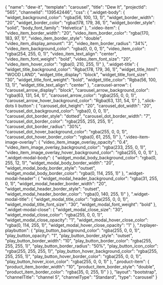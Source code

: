 {
    "name": "dew-it",
    "template": "carousel",
    "title": "Dew It",
    "projectId": "565",
    "channelId": "139542446",
    "css": {
        ".widget-body": {
            "widget_background_color": "rgba(56, 100, 13, 1)",
            "widget_border_width": "20",
            "widget_border_color": "rgba(178, 179, 36, 1)",
            "widget_border_style": "solid",
            "body_font_family": "Helvetica"
        },
        ".video-item": {
            "video_item_border_width": "20",
            "video_item_border_color": "rgba(170, 183, 97, 1)",
            "video_item_border_style": "double",
            "video_item_display_amount": "3",
            "video_item_border_radius": "34%",
            "video_item_background_color": "rgba(0, 0, 0, 1)",
            "video_item_color": "rgba(254, 255, 0, 1)",
            "video_item_text_align": "center",
            "video_item_font_weight": "bold",
            "video_item_font_size": "20",
            "video_item_hover_color": "rgba(0, 210, 255, 1)"
        },
        ".widget-title": {
            "widget_title_background_color": "Rgba(178, 179, 36, 1)",
            "widget_title_html": "WOOD LAND",
            "widget_title_display": "block",
            "widget_title_font_size": "30",
            "widget_title_font_weight": "bold",
            "widget_title_color": "Rgba(56, 100, 13, 1)",
            "widget_title_text_align": "center"
        },
        ".carousel-arrow": {
            "carousel_arrow_display": "block",
            "carousel_arrow_background_color": "rgba(63, 131, 54, 1)",
            "carousel_arrow_color": "rgba(255, 0, 0, 1)",
            "carousel_arrow_hover_background_color": "Rgba(63, 131, 54, 1)"
        },
        ".slick-dots li button": {
            "carousel_dot_height": "20",
            "carousel_dot_width": "20",
            "carousel_dot_background_color": "rgba(0, 0, 0, 1)",
            "carousel_dot_border_style": "dotted",
            "carousel_dot_border_width": "7",
            "carousel_dot_border_color": "rgba(255, 255, 255, 1)",
            "carousel_dot_border_radius": "30%",
            "carousel_dot_hover_background_color": "rgba(255, 0, 0, 1)",
            "carousel_dot_hover_border_color": "rgba(0, 61, 255, 1)"
        },
        ".video-item-image-overlay": {
            "video_item_image_overlay_opacity": "0.4",
            "video_item_image_overlay_background_color": "rgba(233, 255, 0, 1)",
            "video_item_image_overlay_hover_background_color": "rgba(255, 0, 0, 1)"
        },
        ".widget-modal-body": {
            "widget_modal_body_background_color": "rgba(0, 255, 12, 1)",
            "widget_modal_body_border_width": "20",
            "widget_modal_body_border_style": "outset",
            "widget_modal_body_border_color": "rgba(0, 114, 255, 1)"
        },
        ".widget-modal-header": {
            "widget_modal_header_background_color": "rgba(31, 255, 0, 1)",
            "widget_modal_header_border_width": "20",
            "widget_modal_header_border_style": "outset",
            "widget_modal_header_border_color": "rgba(0, 140, 255, 1)"
        },
        ".widget-modal-title": {
            "widget_modal_title_color": "rgba(255, 0, 0, 1)",
            "widget_modal_title_font_size": "30",
            "widget_modal_font_weight": "bold"
        },
        ".widget-modal-close": {
            "widget_modal_close_size": "30",
            "widget_modal_close_color": "rgba(255, 0, 0, 1)",
            "widget_modal_close_opacity": "1",
            "widget_modal_hover_close_color": "rgba(0, 114, 255, 1)",
            "widget_modal_hover_close_opacity": "1"
        },
        ".tvplayer-playbutton": {
            "play_button_background_color": "rgba(255, 0, 0, 1)",
            "play_button_opacity": "1",
            "play_button_border_style": "outset",
            "play_button_border_width": "10",
            "play_button_border_color": "rgba(255, 255, 255, 1)",
            "play_button_border_radius": "50%",
            "play_button_icon_color": "rgba(255, 255, 255, 1)",
            "play_button_hover_background_color": "rgba(255, 255, 255, 1)",
            "play_button_hover_border_color": "rgba(255, 0, 0, 1)",
            "play_button_hover_icon_color": "rgba(255, 0, 0, 1)"
        },
        ".product-item": {
            "product_item_border_width": "10",
            "product_item_border_style": "double",
            "product_item_border_color": "rgba(35, 0, 255, 1)"
        }
    },
    "layout": "bootstrap",
    "channelTitle": "channel 5",
    "channelType": "Standard",
    "type": "carousel"
}